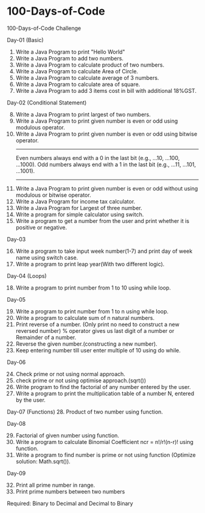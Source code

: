 # 100-Days-of-Code
100-Days-of-Code Challenge 

Day-01 (Basic)
1. Write a Java Program to print "Hello World"
2. Write a Java Program to add two numbers.
3. Write a Java Program to calculate product of two numbers.
4. Write a Java Program to calculate Area of Circle.
5. Write a Java Program to calculate average of 3 numbers.
6. Write a Java Program to calculate area of square.
7. Write a Java Program to add 3 items cost in bill with additional 18%GST.

Day-02 (Conditional Statement)

8. Write a Java Program to print largest of two numbers.
9. Write a Java Program to print given number is even or odd using modulous operator.
10. Write a Java Program to print given number is even or odd using bitwise operator. 
    *********************************************************************************
    Even numbers always end with a 0 in the last bit (e.g., ...10, ...100, ...1000).
    Odd numbers always end with a 1 in the last bit (e.g., ...11, ...101, ...1001).
    ***********************************************************************************
11. Write a Java Program to print given number is even or odd without using modulous or bitwise operator.
12. Write a Java Program for income tax calculator.
13. Write a Java Program for Largest of three number.
14. Write a program for simple calculator using switch.
15. Write a program to get a number from the user and print whether it is positive or negative.

Day-03 

16. Write a program to take input week number(1-7) and print day of week name using switch case.
17. Write a program to print leap year(With two different logic).

Day-04 (Loops)

18. Write a program to print number from 1 to 10 using while loop.

Day-05

19. Write a program to print number from 1 to n using while loop.
20. Write a program to calculate sum of n natural numbers.
21. Print reverse of a number. (Only print no need to construct a new reversed number) % operator
     gives us last digit of a number or Remainder of a number.
22. Reverse the given number.(constructing a new number).
23. Keep entering number till user enter multiple of 10 using do while.

Day-06

24. Check prime or not using normal approach.
25. check prime or not using optimise approach.(sqrt())
26. Write program to find the factorial of any number entered by the user.
27. Write a program to print the multiplication table of a number N, entered by the user.

Day-07 (Functions)
28. Product of two number using function.

Day-08 

29. Factorial of given number using function.
30. Write a program to calculate Binomial Coefficient ncr = n!/r!(n-r)! using function.
31. Write a program to find number is prime or not using function (Optimize solution: Math.sqrt()).

Day-09

32. Print all prime number in range.
33. Print prime numbers between two numbers







Required: Binary to Decimal and Decimal to Binary
